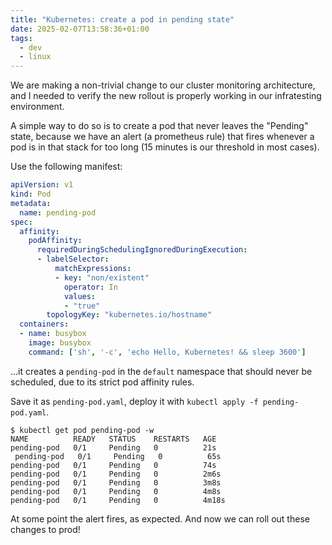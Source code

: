 ```yaml
---
title: "Kubernetes: create a pod in pending state"
date: 2025-02-07T13:58:36+01:00
tags:
  - dev
  - linux
---
```


We are making a non-trivial change to our cluster monitoring architecture, and I
needed to verify the new rollout is properly working in our infratesting
environment.

A simple way to do so is to create a pod that never leaves the "Pending" state,
because we have an alert (a prometheus rule) that fires whenever a pod is in
that stack for too long (15 minutes is our threshold in most cases).

Use the following manifest:

```yaml
apiVersion: v1
kind: Pod
metadata:
  name: pending-pod
spec:
  affinity:
    podAffinity:
      requiredDuringSchedulingIgnoredDuringExecution:
      - labelSelector:
          matchExpressions:
          - key: "non/existent"
            operator: In
            values:
            - "true"
        topologyKey: "kubernetes.io/hostname"
  containers:
  - name: busybox
    image: busybox
    command: ['sh', '-c', 'echo Hello, Kubernetes! && sleep 3600']
```

...it creates a `pending-pod` in the `default` namespace that should never be
scheduled, due to its strict pod affinity rules.

Save it as `pending-pod.yaml`, deploy it with `kubectl apply -f
pending-pod.yaml`.

```
$ kubectl get pod pending-pod -w
NAME          READY   STATUS    RESTARTS   AGE
pending-pod   0/1     Pending   0          21s
 pending-pod   0/1     Pending   0          65s
pending-pod   0/1     Pending   0          74s
pending-pod   0/1     Pending   0          2m6s
pending-pod   0/1     Pending   0          3m8s
pending-pod   0/1     Pending   0          4m8s
pending-pod   0/1     Pending   0          4m18s
```

At some point the alert fires, as expected.
And now we can roll out these changes to prod!
